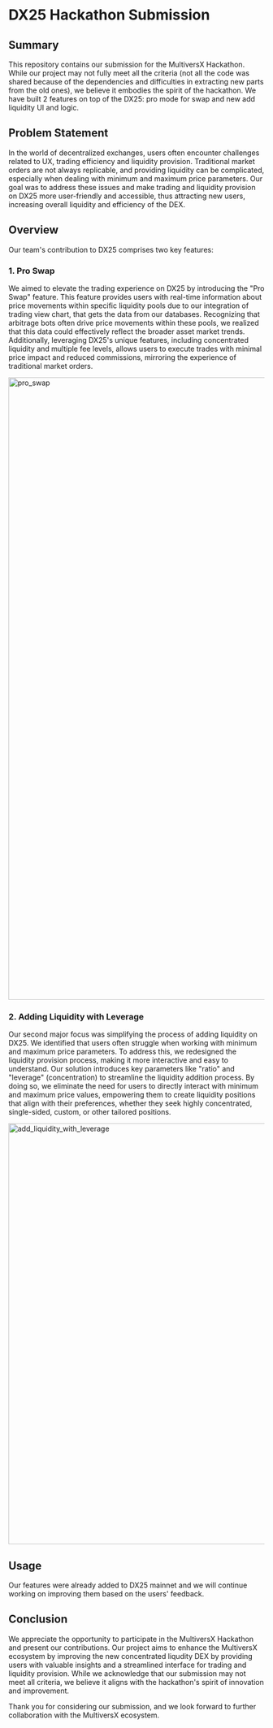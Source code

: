 # DX25 Hackathon Submission

## Summary
This repository contains our submission for the MultiversX Hackathon. While our project may not fully meet all the criteria (not all the code was shared because of the dependencies and difficulties in extracting new parts from the old ones), we believe it embodies the spirit of the hackathon. We have built 2 features on top of the DX25: pro mode for swap and new add liquidity UI and logic.

## Problem Statement
In the world of decentralized exchanges, users often encounter challenges related to UX, trading efficiency and liquidity provision. Traditional market orders are not always replicable, and providing liquidity can be complicated, especially when dealing with minimum and maximum price parameters. Our goal was to address these issues and make trading and liquidity provision on DX25 more user-friendly and accessible, thus attracting new users, increasing overall liquidity and efficiency of the DEX.

## Overview
Our team's contribution to DX25 comprises two key features:

### 1. Pro Swap
We aimed to elevate the trading experience on DX25 by introducing the "Pro Swap" feature. This feature provides users with real-time information about price movements within specific liquidity pools due to our integration of trading view chart, that gets the data from our databases. Recognizing that arbitrage bots often drive price movements within these pools, we realized that this data could effectively reflect the broader asset market trends. Additionally, leveraging DX25's unique features, including concentrated liquidity and multiple fee levels, allows users to execute trades with minimal price impact and reduced commissions, mirroring the experience of traditional market orders.

<img width="1226" alt="pro_swap" src="https://github.com/KhatuntsevAlex/Hakaton_swap_pro_mode/assets/95035799/f123af67-1f75-4fae-8552-7aa65cfb9f97">


### 2. Adding Liquidity with Leverage
Our second major focus was simplifying the process of adding liquidity on DX25. We identified that users often struggle when working with minimum and maximum price parameters. To address this, we redesigned the liquidity provision process, making it more interactive and easy to understand. Our solution introduces key parameters like "ratio" and "leverage" (concentration) to streamline the liquidity addition process. By doing so, we eliminate the need for users to directly interact with minimum and maximum price values, empowering them to create liquidity positions that align with their preferences, whether they seek highly concentrated, single-sided, custom, or other tailored positions.

<img width="829" alt="add_liquidity_with_leverage" src="https://github.com/KhatuntsevAlex/Hakaton_swap_pro_mode/assets/95035799/76f97eaf-a2ef-4d61-8525-1ad7ace54bf4">

## Usage
Our features were already added to DX25 mainnet and we will continue working on improving them based on the users' feedback.

## Conclusion
We appreciate the opportunity to participate in the MultiversX Hackathon and present our contributions. Our project aims to enhance the MultiversX ecosystem by improving the new concentrated liqudity DEX by providing users with valuable insights and a streamlined interface for trading and liquidity provision. While we acknowledge that our submission may not meet all criteria, we believe it aligns with the hackathon's spirit of innovation and improvement.

Thank you for considering our submission, and we look forward to further collaboration with the MultiversX ecosystem.
